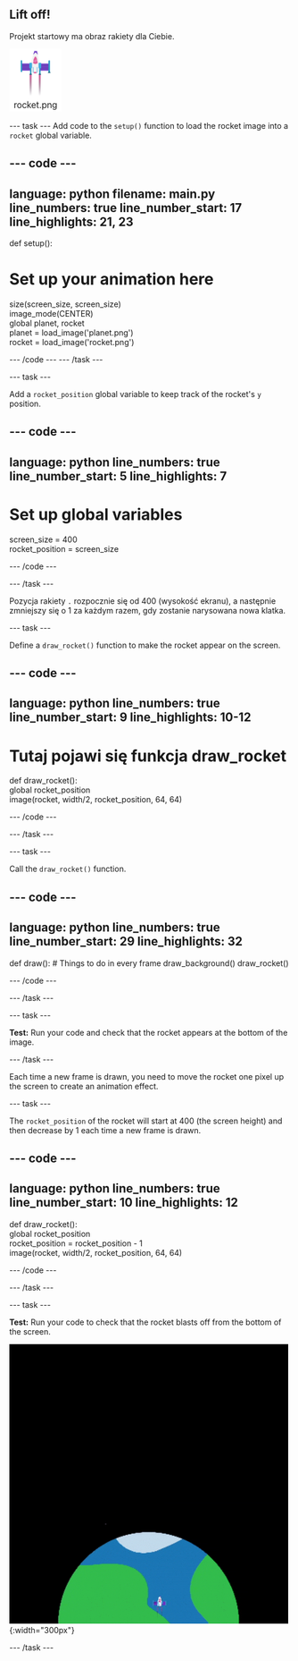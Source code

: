 ## Lift off!

Projekt startowy ma obraz rakiety dla Ciebie.

![Obrazek rakiety w galerii obrazów edytora kodu.](images/rocket_image.png)

--- task --- Add code to the `setup()` function to load the rocket image into a `rocket` global variable.

<div class="c-project-code">

--- code ---
---
language: python filename: main.py line_numbers: true line_number_start: 17
line_highlights: 21, 23
---

def setup():   
# Set up your animation here   
size(screen_size, screen_size)   
image_mode(CENTER)   
global planet, rocket   
planet = load_image('planet.png')    
rocket = load_image('rocket.png')

--- /code --- --- /task ---

--- task ---

Add a `rocket_position` global variable to keep track of the rocket's `y` position.

--- code ---
---
language: python line_numbers: true line_number_start: 5
line_highlights: 7
---

# Set up global variables
screen_size = 400    
rocket_position = screen_size

--- /code ---

--- /task ---


Pozycja rakiety `.` rozpocznie się od 400 (wysokość ekranu), a następnie zmniejszy się o 1 za każdym razem, gdy zostanie narysowana nowa klatka.

--- task ---

Define a `draw_rocket()` function to make the rocket appear on the screen.

--- code ---
---
language: python line_numbers: true line_number_start: 9
line_highlights: 10-12
---

# Tutaj pojawi się funkcja draw_rocket
def draw_rocket():   
global rocket_position      
image(rocket, width/2, rocket_position, 64, 64)


--- /code ---

--- /task ---

--- task ---

Call the `draw_rocket()` function.

--- code ---
---
language: python line_numbers: true line_number_start: 29
line_highlights: 32
---

def draw(): # Things to do in every frame draw_background() draw_rocket()


--- /code ---

--- /task ---

--- task ---

**Test:** Run your code and check that the rocket appears at the bottom of the image.

--- /task ---


Each time a new frame is drawn, you need to move the rocket one pixel up the screen to create an animation effect.


--- task ---

The `rocket_position` of the rocket will start at 400 (the screen height) and then decrease by 1 each time a new frame is drawn.


--- code ---
---
language: python line_numbers: true line_number_start: 10
line_highlights: 12
---

def draw_rocket():   
global rocket_position     
rocket_position = rocket_position - 1    
image(rocket, width/2, rocket_position, 64, 64)

--- /code ---

--- /task ---


--- task ---

**Test:** Run your code to check that the rocket blasts off from the bottom of the screen.


![A rocket flying at a steady speed from the bottom to the top of the screen.](images/fly.gif){:width="300px"}

--- /task ---

